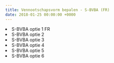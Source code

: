 ```yaml
---
title: Vennootschapsvorm bepalen - S-BVBA (FR)
date: 2018-01-25 00:00:00 +0000
---
```


<li>S-BVBA optie 1 FR</li>
<li>S-BVBA optie 2</li>
<li>S-BVBA optie 3</li>
<li>S-BVBA optie 4</li>
<li>S-BVBA optie 5</li>
<li>S-BVBA optie 6</li>
